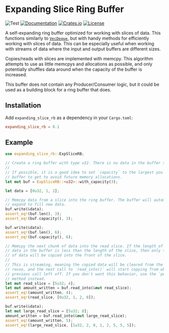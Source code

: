 # Expanding Slice Ring Buffer
![Test](https://github.com/BillyDM/expanding_slice_rb/workflows/Test/badge.svg)
[![Documentation](https://docs.rs/expanding_slice_rb/badge.svg)][documentation]
[![Crates.io](https://img.shields.io/crates/v/expanding_slice_rb.svg)](https://crates.io/crates/expanding_slice_rb)
[![License](https://img.shields.io/crates/l/expanding_slice_rb.svg)](https://github.com/BillyDM/expanding_slice_rb/blob/main/LICENSE)

A self-expanding ring buffer optimized for working with slices of data. This functions similarly to [`VecDeque`], but with handy methods for efficiently working with slices of data. This can be especially useful when working with streams of data where the input and output buffers are different sizes.

Copies/reads with slices are implemented with memcpy. This algorithm attempts to use as little memcpys and allocations as possible, and only potentially shuffles data around when the capacity of the buffer is increased.

This buffer does not contain any Producer/Consumer logic, but it could be used as a building block for a ring buffer that does.

## Installation
Add `expanding_slice_rb` as a dependency in your `Cargo.toml`:
```toml
expanding_slice_rb = 0.1
```

## Example
```rust
use expanding_slice_rb::ExpSliceRB;

// Create a ring buffer with type u32. There is no data in the buffer to start.
//
// If possible, it is a good idea to set `capacity` to the largest you expect the
// buffer to get to avoid future memory allocations.
let mut buf = ExpSliceRB::<u32>::with_capacity(3);

let data = [0u32, 1, 2];

// Memcpy data from a slice into the ring buffer. The buffer will automatically
// expand to fill new data.
buf.write(&data);
assert_eq!(buf.len(), 3);
assert_eq!(buf.capacity(), 3);

buf.write(&data);
assert_eq!(buf.len(), 6);
assert_eq!(buf.capacity(), 6);

// Memcpy the next chunk of data into the read slice. If the length of existing
// data in the buffer is less than the length of the slice, then only that amount
// of data will be copied into the front of the slice.
//
// This is streaming, meaning the copied data will be cleared from the buffer for
// reuse, and the next call to `read_into()` will start copying from where the
// previous call left off. If you don't want this behavior, use the `peek_into()`
// method instead.
let mut read_slice = [5u32; 4];
let mut amount_written = buf.read_into(&mut read_slice);
assert_eq!(amount_written, 4);
assert_eq!(read_slice, [0u32, 1, 2, 0]);

buf.write(&data);
let mut large_read_slice = [5u32; 8];
amount_written = buf.read_into(&mut large_read_slice);
assert_eq!(amount_written, 5);
assert_eq!(large_read_slice, [1u32, 2, 0, 1, 2, 5, 5, 5]);
```

[documentation]: https://docs.rs/expanding_slice_rb/
[`VecDeque`]: https://doc.rust-lang.org/std/collections/struct.VecDeque.html
